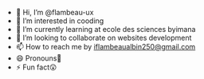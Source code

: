 - 👋 Hi, I’m @flambeau-ux
- 👀 I’m interested in cooding
- 🌱 I’m currently learning at ecole des sciences byimana
- 💞️ I’m looking to collaborate on websites development
- 📫 How to reach me by iflambeaualbin250@gmail.com
- 😄 Pronouns🥖
- ⚡ Fun fact😲

<!---
flambeau-ux/flambeau-ux is a ✨ special ✨ repository because its `README.md` (this file) appears on your GitHub profile.
You can click the Preview link to take a look at your changes.
--->
